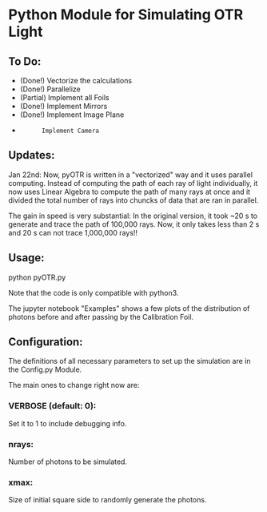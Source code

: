 # Python Module for Simulating OTR Light

## To Do:
- (Done!)   Vectorize the calculations
- (Done!)   Parallelize
- (Partial) Implement all Foils
- (Done!)   Implement Mirrors
- (Done!)   Implement Image Plane
-           Implement Camera

## Updates:
Jan 22nd:
Now, pyOTR is written in a "vectorized" way and it uses parallel computing.
Instead of computing the path of each ray of light individually, it now
uses Linear Algebra to compute the path of many rays at once and it
divided the total number of rays into chuncks of data that are ran in parallel.

The gain in speed is very substantial:
In the original version, it took ~20 s to generate and trace the path of 100,000 rays.
Now, it only takes less than 2 s and 20 s can not trace 1,000,000 rays!!

## Usage:
python pyOTR.py

Note that the code is only compatible with python3.

The jupyter notebook "Examples" shows a few plots of the distribution of photons before and after passing by the Calibration Foil.

## Configuration:
The definitions of all necessary parameters to set up the simulation are in the Config.py Module.

The main ones to change right now are:

### VERBOSE (default: 0):
Set it to 1 to include debugging info.

### nrays:
Number of photons to be simulated.

### xmax:
Size of initial square side to randomly generate the photons.
